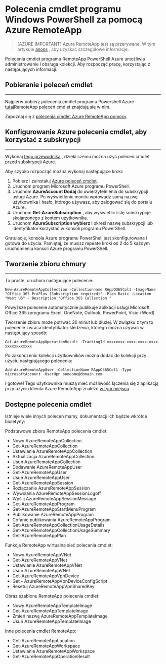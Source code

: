<properties
   pageTitle="Używanie poleceń cmdlet programu PowerShell z Azure RemoteApp | Microsoft Azure"
   description="Dowiedz się, jak używać polecenia cmdlet programu Windows PowerShell w Azure RemoteApp."
   services="remoteapp"
   documentationCenter=""
   authors="guscatalano"
   manager="mbaldwin"
   editor=""/>

<tags
   ms.service="remoteapp"
   ms.devlang="na"
   ms.topic="article"
   ms.tgt_pltfrm="na"
   ms.workload="compute"
   ms.date="08/15/2016"
   ms.author="elizapo"/>



# <a name="use-windows-powershell-cmdlets-with-azure-remoteapp"></a>Polecenia cmdlet programu Windows PowerShell za pomocą Azure RemoteApp

> [AZURE.IMPORTANT]
> Azure RemoteApp jest są przerywane. W tym artykule [anons](https://go.microsoft.com/fwlink/?linkid=821148) , aby uzyskać szczegółowe informacje.

 Polecenia cmdlet programu RemoteApp PowerShell Azure umożliwia administrowanie i obsługa kolekcji. Aby rozpocząć pracę, korzystając z następujących informacji.

## <a name="get-the-cmdlets"></a>Pobieranie i poleceń cmdlet 
-------------
Najpierw pobierz polecenia cmdlet programu Powershell Azure [tutaj](http://go.microsoft.com/?linkid=9811175)RemoteApp poleceń cmdlet znajdują się w nim. 

Zapoznaj się z [polecenia cmdlet Azure RemoteApp pomocy](https://msdn.microsoft.com/library/mt428031.aspx).

## <a name="configure-azure-cmdlets-to-use-your-subscription"></a>Konfigurowanie Azure polecenia cmdlet, aby korzystać z subskrypcji
------------------
Wykonaj [tego przewodnika](../powershell-install-configure.md) , dzięki czemu można użyć poleceń cmdlet przed subskrypcji Azure.

Aby szybko rozpocząć można wykonaj następujące kroki:

1.  Pobierz i zainstaluj [Azure poleceń cmdlet](http://go.microsoft.com/?linkid=9811175).
2.  Uruchom program Microsoft Azure programu PowerShell.
3.  Uruchom **AzureAccount Dodaj** do uwierzytelnienia do subskrypcji usługi Azure. Po wyświetleniu monitu wprowadź samą nazwę użytkownika i hasło, którego używasz, aby zalogować się do portalu Azure.  
4.  Uruchom **Get-AzureSubscription** , aby wyświetlić listę subskrypcje skojarzonego z kontem użytkownika. 
5.  Uruchom **AzureSubscription wybierz** i określ nazwę subskrypcji lub identyfikator korzystać w konsoli programu PowerShell.

Gratulacje, konsola Azure programu PowerShell jest skonfigurowana i gotowa do użycia. Pamiętaj, że musisz repeate kroki od 2 do 5 każdym uruchomieniu konsoli Azure programu PowerShell.  

## <a name="create-a-cloud-collection"></a>Tworzenie zbioru chmury
--------------------
To proste, uruchom następujące polecenie:

    New-AzureRemoteAppCollection -Collectionname RAppO365Col1 -ImageName "Office 365 ProPlus (Subscription required)" -Plan Basic -Location "West US" - Description "Office 365 Collection."

Powyższe polecenie automatycznie publikuje aplikacji usługi Microsoft Office 365 (programu Excel, OneNote, Outlook, PowerPoint, Visio i Word).

Tworzenie zbioru może potrwać 30 minut lub dłużej. W związku z tym to polecenie zwraca identyfikator śledzenia, którego można używać w następujący sposób:


    Get-AzureRemoteAppOperationResult -TrackingId xxxxxxxx-xxxx-xxxx-xxxx-xxxxxxxxxxxx

Po zakończeniu kolekcji użytkowników można dodać do kolekcji przy użyciu następującego polecenia:

    Add-AzureRemoteAppUser -CollectionName RAppO365Col1 -Type microsoftAccount -UserUpn someone@domain.com

I gotowe! Tego użytkownika muszą mieć możliwość łączenia się z aplikacją przy użyciu klienta Azure RemoteApp znaleźć [w tym miejscu](https://www.remoteapp.windowsazure.com/).

## <a name="available-cmdlets"></a>Dostępne polecenia cmdlet
Istnieje wiele innych poleceń mamy, dokumentacji ich będzie wkrótce biuletyny:

Podstawowe zbioru RemoteApp polecenia cmdlet: 

- Nowy AzureRemoteAppCollection
- Get-AzureRemoteAppCollection
- Ustawianie AzureRemoteAppCollection
- Aktualizacja AzureRemoteAppCollection
- Usuń AzureRemoteAppCollection
- Dodawanie AzureRemoteAppUser
- Get-AzureRemoteAppUser
- Usuń AzureRemoteAppUser
- Get-AzureRemoteAppSession
- Rozłączanie AzureRemoteAppSession
- Wywołania AzureRemoteAppSessionLogoff
- Wyślij AzureRemoteAppSessionMessage
- Get-AzureRemoteAppProgram
- Get-AzureRemoteAppStartMenuProgram
- Publikowanie AzureRemoteAppProgram
- Cofanie publikowania AzureRemoteAppProgram
- Get-AzureRemoteAppCollectionUsageDetails
- Get-AzureRemoteAppCollectionUsageSummary
- Get-AzureRemoteAppPlan

Funkcja RemoteApp wirtualną sieć polecenia cmdlet:

- Nowy AzureRemoteAppVNet
- Get-AzureRemoteAppVNet
- Ustawianie AzureRemoteAppVNet
- Usuń AzureRemoteAppVNet
- Get-AzureRemoteAppVpnDevice
- Get - AzureRemoteAppVpnDeviceConfigScript
- Resetuj AzureRemoteAppVpnSharedKey

Obraz szablonu RemoteApp polecenia cmdlet:

- Nowy AzureRemoteAppTemplateImage
- Get-AzureRemoteAppTemplateImage
- Zmień nazwę AzureRemoteAppTemplateImage
- Usuń AzureRemoteAppTemplateImage

Inne polecenia cmdlet RemoteApp:

- Get-AzureRemoteAppLocation
- Get-AzureRemoteAppWorkspace
- Ustawianie AzureRemoteAppWorkspace
- Get-AzureRemoteAppOperationResult
 
